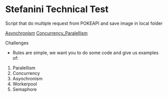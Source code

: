 # Stefanini Technical Test

Script that do multiple request from POKEAPI and save image in local folder

[Asynchronism](src/Asynchronism/README.md)
[Concurrency_Paralellism](src/Concurrency_Paralellism/README.md)

Challenges
- Rules are simple, we want you to do some code and give us examples of:
1. Paralellism
2. Concurrency
3. Asynchronism
4. Workerpool
5. Semaphore

